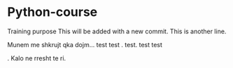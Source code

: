 # Python-course
Training purpose
This will be added with a new commit.
This is another line.

Munem me shkrujt qka dojm...
test
test . 
test.
test  test

.
Kalo ne rresht te ri.


